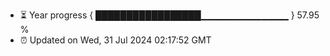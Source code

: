 - ⏳ Year progress { █████████████████▁▁▁▁▁▁▁▁▁▁▁▁▁ } 57.95 %
- ⏰ Updated on Wed, 31 Jul 2024 02:17:52 GMT

